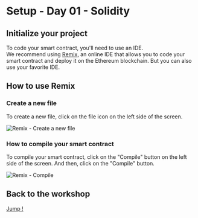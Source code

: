 # Setup - Day 01 - Solidity

## Initialize your project

To code your smart contract, you'll need to use an IDE.\
We recommend using [Remix](https://remix.ethereum.org/), an online IDE that allows you to code your smart contract and deploy it on the Ethereum blockchain.
But you can also use your favorite IDE.

## How to use Remix

### Create a new file

To create a new file, click on the file icon on the left side of the screen.

![Remix - Create a new file](../.github/assets/remix-add-file.png)

### How to compile your smart contract

To compile your smart contract, click on the "Compile" button on the left side of the screen.
And then, click on the "Compile" button.

![Remix - Compile](../.github/assets/remix-compile.png)

## Back to the workshop

[Jump !](./README.md)
